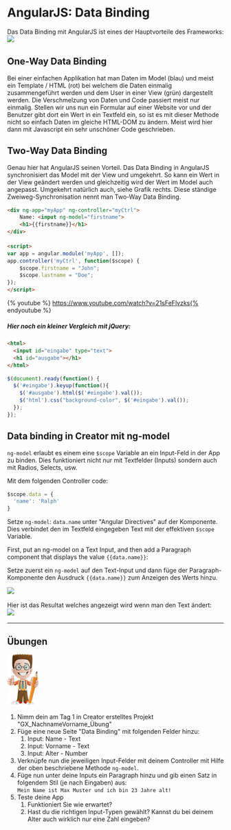 # AngularJS: Data Binding

Das Data Binding mit AngularJS ist eines der Hauptvorteile des Frameworks:  
![](https://s3-us-west-2.amazonaws.com/s.cdpn.io/t-42/q1_2015_img1.png)

## One-Way Data Binding

Bei einer einfachen Applikation hat man Daten im Model \(blau\) und meist ein Template / HTML \(rot\) bei welchem die Daten einmalig zusammengeführt werden und dem User in einer View \(grün\) dargestellt werden. Die Verschmelzung von Daten und Code passiert meist nur einmalig. Stellen wir uns nun ein Formular auf einer Website vor und der Benutzer gibt dort ein Wert in ein Textfeld ein, so ist es mit dieser Methode nicht so einfach Daten im gleiche HTML-DOM zu ändern. Meist wird hier dann mit Javascript ein sehr unschöner Code geschrieben.

## Two-Way Data Binding

Genau hier hat AngularJS seinen Vorteil. Das Data Binding in AngularJS synchronisiert das Model mit der View und umgekehrt. So kann ein Wert in der View geändert werden und gleichzeitig wird der Wert im Model auch angepasst. Umgekehrt natürlich auch, siehe Grafik rechts. Diese ständige Zweiweg-Synchronisation nennt man Two-Way Data Binding.

```html
<div ng-app="myApp" ng-controller="myCtrl">
    Name: <input ng-model="firstname">
    <h1>{{firstname}}</h1>
</div>

<script>
var app = angular.module('myApp', []);
app.controller('myCtrl', function($scope) {
    $scope.firstname = "John";
    $scope.lastname = "Doe";
});
</script>
```

{% youtube %} https://www.youtube.com/watch?v=21sFeFlvzks{% endyoutube %}

##### Hier noch ein kleiner Vergleich mit jQuery:
```html
<html>
  <input id="eingabe" type="text">
  <h1 id="ausgabe"></h1> 
</html>
```
```js
$(document).ready(function() {
  $('#eingabe').keyup(function(){
    $('#ausgabe').html($('#eingabe').val());
    $('html').css("background-color", $('#eingabe').val());
  });
});

```


## Data binding in Creator mit ng-model

`ng-model` erlaubt es einem eine `$scope` Variable an ein Input-Feld in der App zu binden. Dies funktioniert nicht nur mit Textfelder \(Inputs\) sondern auch mit Radios, Selects, usw.

Mit dem folgenden Controller code:

```js
$scope.data = {
  'name': 'Ralph'
}
```

Setze `ng-model`: `data.name` unter "Angular Directives" auf der Komponente. Dies verbindet den im Textfeld eingegeben Text mit der effektiven `$scope` Variable.

First, put an ng-model on a Text Input, and then add a Paragraph component that displays the value `{{data.name}}`:

Setze zuerst ein `ng-model` auf den Text-Input und dann füge der Paragraph-Komponente den Ausdruck `{{data.name}}` zum Anzeigen des Werts hinzu.

![](https://files.readme.io/ceef229-Ionic_Creator_2016-10-31_19-54-57.png)

Hier ist das Resultat welches angezeigt wird wenn man den Text ändert:  
![](https://files.readme.io/8887f44-Screenshot_2016-10-31_19.52.20.png)

---

## Übungen

![](/_allgemein/ralph_uebung.png)

1. Nimm dein am Tag 1 in Creator erstelltes  Projekt "GX\_NachnameVorname\_Übung"
2. Füge eine neue Seite "Data Binding" mit folgenden Felder hinzu:
   1. Input: Name - Text
   2. Input: Vorname - Text
   3. Input: Alter - Number
3. Verknüpfe nun die jeweiligen Input-Felder mit deinem Controller mit Hilfe der oben beschriebene Methode ```ng-model```.
4. Füge nun unter deine Inputs ein Paragraph hinzu und gib einen Satz in folgendem Stil \(je nach Eingaben\) aus:  
```Mein Name ist Max Muster und ich bin 23 Jahre alt!```
5. Teste deine App  
   1. Funktioniert Sie wie erwartet?  
   2. Hast du die richtigen Input-Typen gewählt? Kannst du bei deinem Alter auch wirklich nur eine Zahl eingeben?



